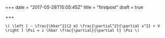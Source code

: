 +++
date = "2017-05-28T15:05:45Z"
title = "firstpost"
draft = true

+++
`\( \left [ – \frac{\hbar^2}{2 m} \frac{\partial^2}{\partial x^2} + V \right ] \Psi = i \hbar \frac{\partial}{\partial t} \Psi \)`
